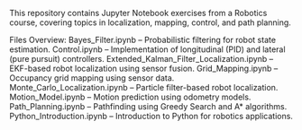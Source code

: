 This repository contains Jupyter Notebook exercises from a Robotics course, covering topics in localization, mapping, control, and path planning.

Files Overview:
Bayes_Filter.ipynb – Probabilistic filtering for robot state estimation.
Control.ipynb – Implementation of longitudinal (PID) and lateral (pure pursuit) controllers.
Extended_Kalman_Filter_Localization.ipynb – EKF-based robot localization using sensor fusion.
Grid_Mapping.ipynb – Occupancy grid mapping using sensor data.
Monte_Carlo_Localization.ipynb – Particle filter-based robot localization.
Motion_Model.ipynb – Motion prediction using odometry models.
Path_Planning.ipynb – Pathfinding using Greedy Search and A* algorithms.
Python_Introduction.ipynb – Introduction to Python for robotics applications.
